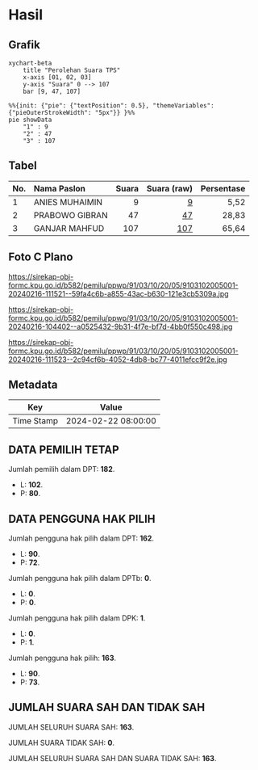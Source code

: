 # Hasil

## Grafik

```mermaid
xychart-beta
    title "Perolehan Suara TPS"
    x-axis [01, 02, 03]
    y-axis "Suara" 0 --> 107
    bar [9, 47, 107]
```

```mermaid
%%{init: {"pie": {"textPosition": 0.5}, "themeVariables": {"pieOuterStrokeWidth": "5px"}} }%%
pie showData
    "1" : 9
    "2" : 47
    "3" : 107
```

## Tabel

| No. | Nama Paslon    | Suara | Suara (raw) | Persentase |
|:--- |:-------------- | -----:| -----------:| ----------:|
| 1   | ANIES MUHAIMIN | 9     | [9][p-1]    | 5,52       |
| 2   | PRABOWO GIBRAN | 47    | [47][p-2]   | 28,83      |
| 3   | GANJAR MAHFUD  | 107   | [107][p-3]  | 65,64      |


[p-1]: https://github.com/gigit-pemilu/pemilu-2024-91-papua/blob/main/pilpres/hitung-suara/sub/91-papua/sub/03-jayapura/sub/10-demta/sub/2005-yakore/sub/001-tps/sub/paslon-1.txt
[p-2]: https://github.com/gigit-pemilu/pemilu-2024-91-papua/blob/main/pilpres/hitung-suara/sub/91-papua/sub/03-jayapura/sub/10-demta/sub/2005-yakore/sub/001-tps/sub/paslon-2.txt
[p-3]: https://github.com/gigit-pemilu/pemilu-2024-91-papua/blob/main/pilpres/hitung-suara/sub/91-papua/sub/03-jayapura/sub/10-demta/sub/2005-yakore/sub/001-tps/sub/paslon-3.txt

## Foto C Plano

https://sirekap-obj-formc.kpu.go.id/b582/pemilu/ppwp/91/03/10/20/05/9103102005001-20240216-111521--59fa4c6b-a855-43ac-b630-121e3cb5309a.jpg

https://sirekap-obj-formc.kpu.go.id/b582/pemilu/ppwp/91/03/10/20/05/9103102005001-20240216-104402--a0525432-9b31-4f7e-bf7d-4bb0f550c498.jpg

https://sirekap-obj-formc.kpu.go.id/b582/pemilu/ppwp/91/03/10/20/05/9103102005001-20240216-111523--2c94cf6b-4052-4db8-bc77-4011efcc9f2e.jpg


## Metadata

| Key        | Value               |
| ---------- | ------------------- |
| Time Stamp | 2024-02-22 08:00:00 |


## DATA PEMILIH TETAP

Jumlah pemilih dalam DPT: **182**.
 * L: **102**.
 * P: **80**.

## DATA PENGGUNA HAK PILIH

Jumlah pengguna hak pilih dalam DPT: **162**.
 * L: **90**.
 * P: **72**.

Jumlah pengguna hak pilih dalam DPTb: **0**.
 * L: **0**.
 * P: **0**.

Jumlah pengguna hak pilih dalam DPK: **1**.
 * L: **0**.
 * P: **1**.

Jumlah pengguna hak pilih: **163**.
 * L: **90**.
 * P: **73**.

## JUMLAH SUARA SAH DAN TIDAK SAH

JUMLAH SELURUH SUARA SAH: **163**.

JUMLAH SUARA TIDAK SAH: **0**.

JUMLAH SELURUH SUARA SAH DAN SUARA TIDAK SAH: **163**.


